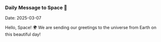 ### Daily Message to Space 🌌
Date: 2025-03-07

Hello, Space! 🌍 We are sending our greetings to the universe from Earth on this beautiful day!
